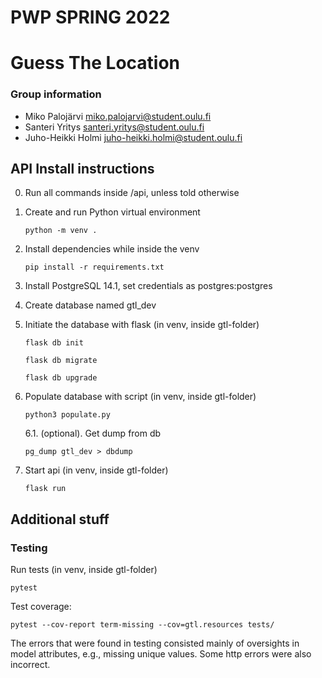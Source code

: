 # PWP SPRING 2022

# Guess The Location

### Group information

- Miko Palojärvi miko.palojarvi@student.oulu.fi
- Santeri Yritys santeri.yritys@student.oulu.fi
- Juho-Heikki Holmi juho-heikki.holmi@student.oulu.fi

## API Install instructions

0. Run all commands inside /api, unless told otherwise

1. Create and run Python virtual environment

   `python -m venv .`

2. Install dependencies while inside the venv

   `pip install -r requirements.txt`

3. Install PostgreSQL 14.1, set credentials as postgres:postgres

4. Create database named gtl_dev

5. Initiate the database with flask (in venv, inside gtl-folder)

   `flask db init`

   `flask db migrate`

   `flask db upgrade`

6. Populate database with script (in venv, inside gtl-folder)

   `python3 populate.py`

      6.1. (optional). Get dump from db

      `pg_dump gtl_dev > dbdump`

7. Start api (in venv, inside gtl-folder)

   `flask run`

## Additional stuff

### Testing
Run tests (in venv, inside gtl-folder)

   `pytest`

   Test coverage:

   `pytest --cov-report term-missing --cov=gtl.resources tests/`

   The errors that were found in testing consisted mainly of oversights in model attributes, e.g., missing unique values. Some http errors were also incorrect.

